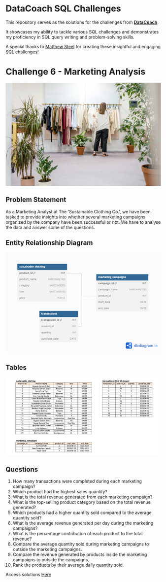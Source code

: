 # DataCoach SQL Challenges

This repository serves as the solutions for the challenges from **[DataCoach](https://mattsteel87.wixsite.com/datacoach)**. 

It showcases my ability to tackle various SQL challenges and demonstrates my proficiency in SQL query writing and problem-solving skills.

A special thanks to [Matthew Steel](https://www.linkedin.com/in/matthew-steel-4a7a8915b/) for creating these insightful and engaging SQL challenges!

# Challenge 6 - Marketing Analysis

![alt text](./Images/img.png)

## Problem Statement
As a Marketing Analyst at The 'Sustainable Clothing Co.', we have been tasked to provide insights into whether several marketing campaigns organized by the company have been successful or not. We have to analyse the data and answer some of the questions.


## Entity Relationship Diagram

![alt text](./Images/ERD.png)

## Tables
![alt text](./Images/tables.png)

## Questions

1. How many transactions were completed during each marketing campaign?
2. Which product had the highest sales quantity?
3. What is the total revenue generated from each marketing campaign?
4. What is the top-selling product category based on the total revenue generated?
5. Which products had a higher quantity sold compared to the average quantity sold?
6. What is the average revenue generated per day during the marketing campaigns?
7. What is the percentage contribution of each product to the total revenue?
8. Compare the average quantity sold during marketing campaigns to outside the marketing campaigns.
9. Compare the revenue generated by products inside the marketing campaigns to outside the campaigns.
10. Rank the products by their average daily quantity sold.
    
Access solutions [Here](./Challenge_6.sql)
